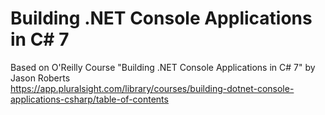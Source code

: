 # Building .NET Console Applications in C# 7
Based on O'Reilly Course "Building .NET Console Applications in C# 7" by Jason Roberts <br>
https://app.pluralsight.com/library/courses/building-dotnet-console-applications-csharp/table-of-contents<br><br>
